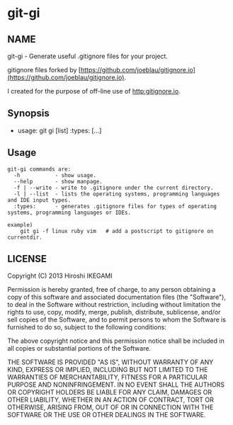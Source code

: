 git-gi
============

NAME
----
git-gi - Generate useful .gitignore files for your project. 
  
  gitignore files forked by [https://github.com/joeblau/gitignore.io](https://github.com/joeblau/gitignore.io).
  
  I created for the purpose of off-line use of [http:gitignore.io](http:gitignore.io).


Synopsis
--------
* usage: git gi [list] :types: [...]

Usage
-----
    git-gi commands are:
      -h           - show usage.
      --help       - show manpage.
      -f | --write - write to .gitignore under the current directory.
      -l | --list  - lists the operating systems, programming languages and IDE input types.
      :types:      - generates .gitignore files for types of operating systems, programming languages or IDEs.

    example)
        git gi -f linux ruby vim   # add a postscript to gitignore on currentdir.


LICENSE
-------

Copyright (C) 2013 Hiroshi IKEGAMI

Permission is hereby granted, free of charge, to any person obtaining a copy of this software and associated documentation files (the "Software"), to deal in the Software without restriction, including without limitation the rights to use, copy, modify, merge, publish, distribute, sublicense, and/or sell copies of the Software, and to permit persons to whom the Software is furnished to do so, subject to the following conditions:

The above copyright notice and this permission notice shall be included in all copies or substantial portions of the Software.

THE SOFTWARE IS PROVIDED "AS IS", WITHOUT WARRANTY OF ANY KIND, EXPRESS OR IMPLIED, INCLUDING BUT NOT LIMITED TO THE WARRANTIES OF MERCHANTABILITY, FITNESS FOR A PARTICULAR PURPOSE AND NONINFRINGEMENT. IN NO EVENT SHALL THE AUTHORS OR COPYRIGHT HOLDERS BE LIABLE FOR ANY CLAIM, DAMAGES OR OTHER LIABILITY, WHETHER IN AN ACTION OF CONTRACT, TORT OR OTHERWISE, ARISING FROM, OUT OF OR IN CONNECTION WITH THE SOFTWARE OR THE USE OR OTHER DEALINGS IN THE SOFTWARE.

